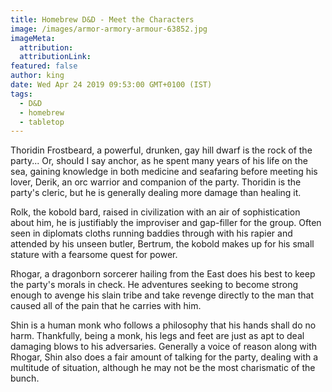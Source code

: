 ```yaml
---
title: Homebrew D&D - Meet the Characters
image: /images/armor-armory-armour-63852.jpg
imageMeta:
  attribution:
  attributionLink:
featured: false
author: king
date: Wed Apr 24 2019 09:53:00 GMT+0100 (IST)
tags:
  - D&D
  - homebrew
  - tabletop
---
```


Thoridin Frostbeard, a powerful, drunken, gay hill dwarf is the rock of the party... Or, should I say anchor, as he spent many years of his life on the sea, gaining knowledge in both medicine and seafaring before meeting his lover, Derik, an orc warrior and companion of the party. Thoridin is the party's cleric, but he is generally dealing more damage than healing it.

Rolk, the kobold bard, raised in civilization with an air of sophistication about him, he is justifiably the improviser and gap-filler for the group. Often seen in diplomats cloths running baddies through with his rapier and attended by his unseen butler, Bertrum, the kobold makes up for his small stature with a fearsome quest for power.

Rhogar, a dragonborn sorcerer hailing from the East does his best to keep the party's morals in check. He adventures seeking to become strong enough to avenge his slain tribe and take revenge directly to the man that caused all of the pain that he carries with him.

Shin is a human monk who follows a philosophy that his hands shall do no harm. Thankfully, being a monk, his legs and feet are just as apt to deal damaging blows to his adversaries. Generally a voice of reason along with Rhogar, Shin also does a fair amount of talking for the party, dealing with a multitude of situation, although he may not be the most charismatic of the bunch.
